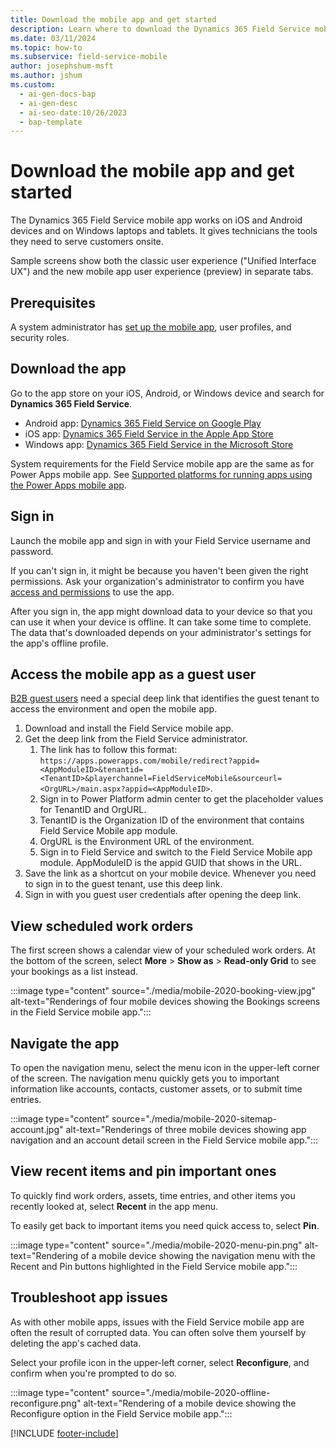 ```yaml
---
title: Download the mobile app and get started
description: Learn where to download the Dynamics 365 Field Service mobile app and get started with onsite customer service.
ms.date: 03/11/2024
ms.topic: how-to
ms.subservice: field-service-mobile
author: josephshum-msft
ms.author: jshum
ms.custom:
  - ai-gen-docs-bap
  - ai-gen-desc
  - ai-seo-date:10/26/2023
  - bap-template
---
```


# Download the mobile app and get started

The Dynamics 365 Field Service mobile app works on iOS and Android devices and on Windows laptops and tablets. It gives technicians the tools they need to serve customers onsite.

Sample screens show both the classic user experience ("Unified Interface UX") and the new mobile app user experience (preview) in separate tabs.

## Prerequisites

A system administrator has [set up the mobile app](mobile-power-app-get-started.md), user profiles, and security roles.

## Download the app

Go to the app store on your iOS, Android, or Windows device and search for **Dynamics 365 Field Service**.

- Android app: [Dynamics 365 Field Service on Google Play](https://play.google.com/store/apps/details?id=com.microsoft.crm.crmphone.fieldServices)
- iOS app: [Dynamics 365 Field Service in the Apple App Store](https://apps.apple.com/us/app/field-service-dynamics-365/id1485579247)
- Windows app: [Dynamics 365 Field Service in the Microsoft Store](https://apps.microsoft.com/detail/9PMX4FNSSF5P)

System requirements for the Field Service mobile app are the same as for Power Apps mobile app. See [Supported platforms for running apps using the Power Apps mobile app](/power-apps/limits-and-config#supported-platforms-for-running-apps-using-the-power-apps-mobile-app).

## Sign in

Launch the mobile app and sign in with your Field Service username and password.

If you can't sign in, it might be because you haven't been given the right permissions. Ask your organization's administrator to confirm you have [access and permissions](users-licenses-permissions.md) to use the app.

After you sign in, the app might download data to your device so that you can use it when your device is offline. It can take some time to complete. The data that's downloaded depends on your administrator's settings for the app's offline profile.

## Access the mobile app as a guest user

[B2B guest users](users-licenses-permissions.md#b2b-collaboration-users) need a special deep link that identifies the guest tenant to access the environment and open the mobile app.

1. Download and install the Field Service mobile app.
1. Get the deep link from the Field Service administrator.
    1. The link has to follow this format: `https://apps.powerapps.com/mobile/redirect?appid=<AppModuleID>&tenantid=<TenantID>&playerchannel=FieldServiceMobile&sourceurl=<OrgURL>/main.aspx?appid=<AppModuleID>`.
    1. Sign in to Power Platform admin center to get the placeholder values for TenantID and OrgURL.
    1. TenantID is the Organization ID of the environment that contains Field Service Mobile app module.
    1. OrgURL is the Environment URL of the environment.
    1. Sign in to Field Service and switch to the Field Service Mobile app module. AppModuleID is the appid GUID that shows in the URL.
1. Save the link as a shortcut on your mobile device. Whenever you need to sign in to the guest tenant, use this deep link.
1. Sign in with you guest user credentials after opening the deep link.

## View scheduled work orders

The first screen shows a calendar view of your scheduled work orders. At the bottom of the screen, select **More** > **Show as** > **Read-only Grid** to see your bookings as a list instead.

:::image type="content" source="./media/mobile-2020-booking-view.jpg" alt-text="Renderings of four mobile devices showing the Bookings screens in the Field Service mobile app.":::

## Navigate the app

To open the navigation menu, select the menu icon in the upper-left corner of the screen. The navigation menu quickly gets you to important information like accounts, contacts, customer assets, or to submit time entries.

:::image type="content" source="./media/mobile-2020-sitemap-account.jpg" alt-text="Renderings of three mobile devices showing app navigation and an account detail screen in the Field Service mobile app.":::

## View recent items and pin important ones

To quickly find work orders, assets, time entries, and other items you recently looked at, select **Recent** in the app menu.

To easily get back to important items you need quick access to, select **Pin**.

:::image type="content" source="./media/mobile-2020-menu-pin.png" alt-text="Rendering of a mobile device showing the navigation menu with the Recent and Pin buttons highlighted in the Field Service mobile app.":::

## Troubleshoot app issues

As with other mobile apps, issues with the Field Service mobile app are often the result of corrupted data. You can often solve them yourself by deleting the app's cached data.

Select your profile icon in the upper-left corner, select **Reconfigure**, and confirm when you're prompted to do so.

:::image type="content" source="./media/mobile-2020-offline-reconfigure.png" alt-text="Rendering of a mobile device showing the Reconfigure option in the Field Service mobile app.":::

[!INCLUDE [footer-include](../../includes/footer-banner.md)]

